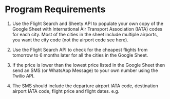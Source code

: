 # Program Requirements

1. Use the Flight Search and Sheety API to populate your own copy of the Google Sheet with International Air Transport
   Association (IATA) codes for each city. Most of the cities in the sheet include multiple airports, you want the city
   code (not the airport code see here).

2. Use the Flight Search API to check for the cheapest flights from tomorrow to 6 months later for all the cities in the
   Google Sheet.

3. If the price is lower than the lowest price listed in the Google Sheet then send an SMS (or WhatsApp Message) to your
   own number using the Twilio API.

4. The SMS should include the departure airport IATA code, destination airport IATA code, flight price and flight dates.
   e.g.